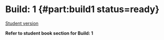 # Build: 1 {#part:build1 status=ready}

[Student version](+duckiesky_high_school_student#build1)

__Refer to student book section for Build: 1__
